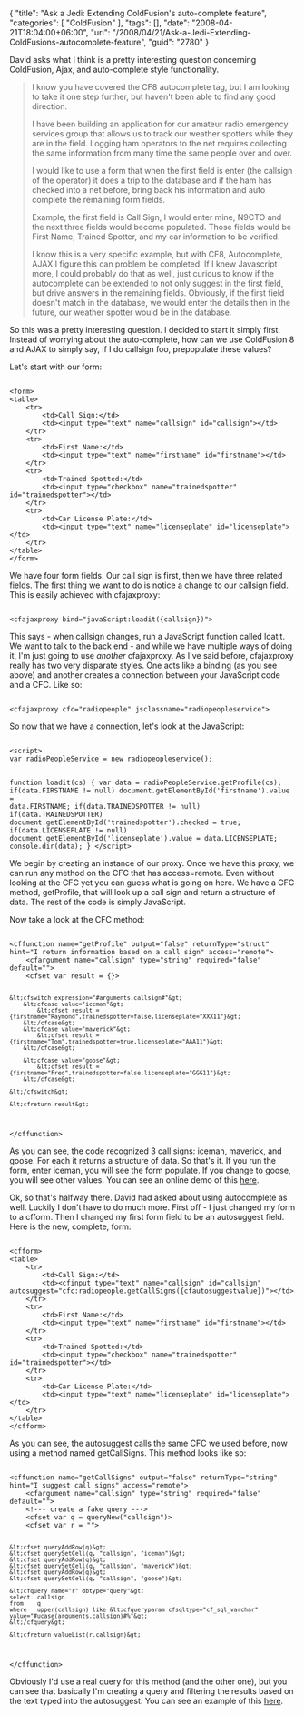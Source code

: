 {
	"title": "Ask a Jedi: Extending ColdFusion's auto-complete feature",
	"categories": [
		"ColdFusion"
	],
	"tags": [],
	"date": "2008-04-21T18:04:00+06:00",
	"url": "/2008/04/21/Ask-a-Jedi-Extending-ColdFusions-autocomplete-feature",
	"guid": "2780"
}

David asks what I think is a pretty interesting question concerning ColdFusion, Ajax, and auto-complete style functionality.

<blockquote>
<p>
I know you have covered the CF8 autocomplete tag, but I am looking to take it one step further, but haven't been able to find any good direction.

I have been building an application for our amateur radio emergency services group that allows us to track our weather spotters while they are in the field.  Logging ham operators to the net requires collecting the same information from many time the same people over and over.

I would like to use a form that when the first field is enter (the callsign of the operator) it does a trip to the database and if the ham has checked into a net before, bring back his information and auto complete the remaining form fields.

Example, the first field is Call Sign, I would enter mine, N9CTO and the next three fields would become populated.  Those fields would be First Name, Trained Spotter, and my car information to be verified.

I know this is a very specific example, but with CF8, Autocomplete, AJAX I figure this can problem be completed.  If I knew Javascript more, I could probably do that
as well, just curious to know if the autocomplete can be extended to not only suggest in the first field, but drive answers in the remaining fields. Obviously, if the first field doesn't match in the database, we would enter the
details then in the future, our weather spotter would be in the database.
</p>
</blockquote>
<!--more-->
So this was a pretty interesting question. I decided to start it simply first. Instead of worrying about the auto-complete, how can we use ColdFusion 8 and AJAX to simply say, if I do callsign foo, prepopulate these values?

Let's start with our form:

<code>
&lt;form&gt;
&lt;table&gt;
	&lt;tr&gt;
		&lt;td&gt;Call Sign:&lt;/td&gt;
		&lt;td&gt;&lt;input type="text" name="callsign" id="callsign"&gt;&lt;/td&gt;
	&lt;/tr&gt;
	&lt;tr&gt;
		&lt;td&gt;First Name:&lt;/td&gt;
		&lt;td&gt;&lt;input type="text" name="firstname" id="firstname"&gt;&lt;/td&gt;
	&lt;/tr&gt;
	&lt;tr&gt;
		&lt;td&gt;Trained Spotted:&lt;/td&gt;
		&lt;td&gt;&lt;input type="checkbox" name="trainedspotter" id="trainedspotter"&gt;&lt;/td&gt;
	&lt;/tr&gt;
	&lt;tr&gt;
		&lt;td&gt;Car License Plate:&lt;/td&gt;
		&lt;td&gt;&lt;input type="text" name="licenseplate" id="licenseplate"&gt;&lt;/td&gt;
	&lt;/tr&gt;
&lt;/table&gt;
&lt;/form&gt;	
</code>

We have four form fields. Our call sign is first, then we have three related fields. The first thing we want to do is notice a change to our callsign field. This is easily achieved with cfajaxproxy:

<code>
&lt;cfajaxproxy bind="javaScript:loadit({callsign})"&gt;
</code>

This says - when callsign changes, run a JavaScript function called loatit. We want to talk to the back end - and while we have multiple ways of doing it, I'm just going to use <i>another</i> cfajaxproxy. As I've said before, cfajaxproxy really has two very disparate styles. One acts like a binding (as you see above) and another creates a connection between your JavaScript code and a CFC. Like so:

<code>
&lt;cfajaxproxy cfc="radiopeople" jsclassname="radiopeopleservice"&gt;
</code>

So now that we have a connection, let's look at the JavaScript:

<code>
&lt;script&gt;
var radioPeopleService = new radiopeopleservice();

function loadit(cs) {
	var data = radioPeopleService.getProfile(cs);
	if(data.FIRSTNAME != null) document.getElementById('firstname').value = data.FIRSTNAME;
	if(data.TRAINEDSPOTTER != null) if(data.TRAINEDSPOTTER) document.getElementById('trainedspotter').checked = true;
	if(data.LICENSEPLATE != null) document.getElementById('licenseplate').value = data.LICENSEPLATE;
	console.dir(data);
}
&lt;/script&gt;
</code>

We begin by creating an instance of our proxy. Once we have this proxy, we can run any method on the CFC that has access=remote. Even without looking at the CFC yet you can guess what is going on here. We have a CFC method, getProfile, that will look up a call sign and return a structure of data. The rest of the code is simply JavaScript. 

Now take a look at the CFC method:

<code>
&lt;cffunction name="getProfile" output="false" returnType="struct" hint="I return information based on a call sign" access="remote"&gt;
	&lt;cfargument name="callsign" type="string" required="false" default=""&gt;
	&lt;cfset var result = {}&gt;
	
	&lt;cfswitch expression="#arguments.callsign#"&gt;
		&lt;cfcase value="iceman"&gt;
			&lt;cfset result = {firstname="Raymond",trainedspotter=false,licenseplate="XXX11"}&gt;
		&lt;/cfcase&gt;
		&lt;cfcase value="maverick"&gt;
			&lt;cfset result = {firstname="Tom",trainedspotter=true,licenseplate="AAA11"}&gt;
		&lt;/cfcase&gt;
		
		&lt;cfcase value="goose"&gt;
			&lt;cfset result = {firstname="Fred",trainedspotter=false,licenseplate="GGG11"}&gt;
		&lt;/cfcase&gt;

	&lt;/cfswitch&gt;

	&lt;cfreturn result&gt;	
&lt;/cffunction&gt;
</code>

As you can see, the code recognized 3 call signs: iceman, maverick, and goose. For each it returns a structure of data. So that's it. If you run the form, enter iceman, you will see the form populate. If you change to goose, you will see other values. You can see an online demo of this <a href="http://www.raymondcamden.com/demos/topgundemo/test4.cfm">here</a>.

Ok, so that's halfway there. David had asked about using autocomplete as well. Luckily I don't have to do much more. First off - I just changed my form to a cfform. Then I changed my first form field to be an autosuggest field. Here is the new, complete, form:

<code>
&lt;cfform&gt;
&lt;table&gt;
	&lt;tr&gt;
		&lt;td&gt;Call Sign:&lt;/td&gt;
		&lt;td&gt;&lt;cfinput type="text" name="callsign" id="callsign" autosuggest="cfc:radiopeople.getCallSigns({cfautosuggestvalue})"&gt;&lt;/td&gt;
	&lt;/tr&gt;
	&lt;tr&gt;
		&lt;td&gt;First Name:&lt;/td&gt;
		&lt;td&gt;&lt;input type="text" name="firstname" id="firstname"&gt;&lt;/td&gt;
	&lt;/tr&gt;
	&lt;tr&gt;
		&lt;td&gt;Trained Spotted:&lt;/td&gt;
		&lt;td&gt;&lt;input type="checkbox" name="trainedspotter" id="trainedspotter"&gt;&lt;/td&gt;
	&lt;/tr&gt;
	&lt;tr&gt;
		&lt;td&gt;Car License Plate:&lt;/td&gt;
		&lt;td&gt;&lt;input type="text" name="licenseplate" id="licenseplate"&gt;&lt;/td&gt;
	&lt;/tr&gt;
&lt;/table&gt;
&lt;/cfform&gt;
</code>

As you can see, the autosuggest calls the same CFC we used before, now using a method named getCallSigns. This method looks like so:

<code>
&lt;cffunction name="getCallSigns" output="false" returnType="string" hint="I suggest call signs" access="remote"&gt;
	&lt;cfargument name="callsign" type="string" required="false" default=""&gt;
	&lt;!--- create a fake query ---&gt;
	&lt;cfset var q = queryNew("callsign")&gt;
	&lt;cfset var r = ""&gt;
	
	&lt;cfset queryAddRow(q)&gt;
	&lt;cfset querySetCell(q, "callsign", "iceman")&gt;
	&lt;cfset queryAddRow(q)&gt;
	&lt;cfset querySetCell(q, "callsign", "maverick")&gt;
	&lt;cfset queryAddRow(q)&gt;
	&lt;cfset querySetCell(q, "callsign", "goose")&gt;
	
	&lt;cfquery name="r" dbtype="query"&gt;
	select	callsign
	from	q
	where	upper(callsign) like &lt;cfqueryparam cfsqltype="cf_sql_varchar" value="#ucase(arguments.callsign)#%"&gt;
	&lt;/cfquery&gt;
	
	&lt;cfreturn valueList(r.callsign)&gt;
	
&lt;/cffunction&gt;
</code>

Obviously I'd use a real query for this method (and the other one), but you can see that basically I'm creating a query and filtering the results based on the text typed into the autosuggest. You can see an example of this <a href="http://www.coldfusionjedi.com/demos/topgundemo/test3.cfm">here</a>.